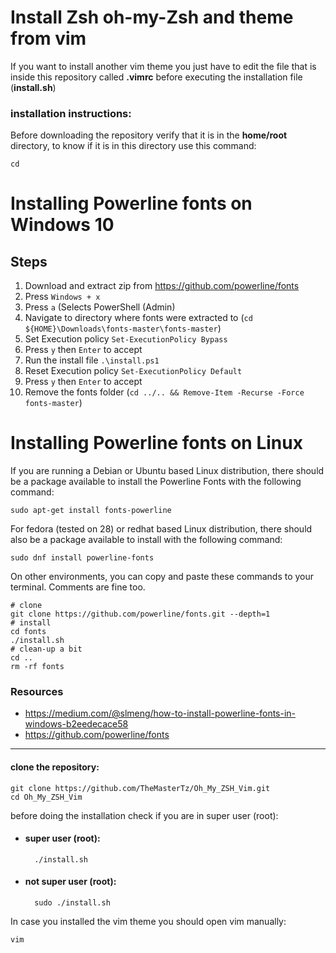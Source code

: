 # Install Zsh oh-my-Zsh and theme from vim

If you want to install another vim theme you just have to edit the file that is inside this repository called **.vimrc** before executing the installation file (**install.sh**)

### installation instructions:
Before downloading the repository verify that it is in the **home/root** directory, to know if it is in this directory use this command:

	cd



# Installing Powerline fonts on Windows 10

## Steps

1. Download and extract zip from https://github.com/powerline/fonts
2. Press `Windows + x`
3. Press `a` (Selects PowerShell (Admin)
4. Navigate to directory where fonts were extracted to (`cd ${HOME}\Downloads\fonts-master\fonts-master`)
5. Set Execution policy `Set-ExecutionPolicy Bypass`
6. Press `y` then `Enter` to accept
7. Run the install file `.\install.ps1`
8. Reset Execution policy `Set-ExecutionPolicy Default`
9. Press `y` then `Enter` to accept
10. Remove the fonts folder (`cd ../.. && Remove-Item -Recurse -Force fonts-master`)

# Installing Powerline fonts on Linux

If you are running a Debian or Ubuntu based Linux distribution, there should
be a package available to install the Powerline Fonts with the following command:

	sudo apt-get install fonts-powerline

For fedora (tested on 28) or redhat based Linux distribution, there should also be a package available to install with the following command:

	sudo dnf install powerline-fonts

On other environments, you can copy and paste these commands to your terminal. Comments are fine too.

    # clone
    git clone https://github.com/powerline/fonts.git --depth=1
    # install
    cd fonts
    ./install.sh
    # clean-up a bit
    cd ..
    rm -rf fonts

### Resources
- https://medium.com/@slmeng/how-to-install-powerline-fonts-in-windows-b2eedecace58
- https://github.com/powerline/fonts

-----------

#### clone the repository:
	git clone https://github.com/TheMasterTz/Oh_My_ZSH_Vim.git
	cd Oh_My_ZSH_Vim

before doing the installation check if you are in super user (root):
- #### super user (root):

		./install.sh

- #### not super user (root):

		sudo ./install.sh

In case you installed the vim theme you should open vim manually:

	vim